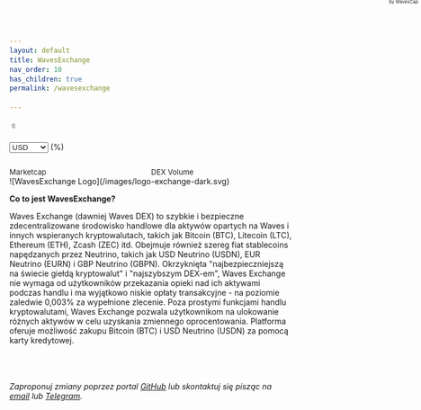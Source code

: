```yaml
---
layout: default
title: WavesExchange
nav_order: 10
has_children: true
permalink: /wavesexchange

---
```

<div data-wavescap-widget="" data-design="bright" data-asset-id="WAVES" data-currency="usd-n">
	<div data-wavescap-header="">
		<a data-wavescap-out="link" target="_blank"><img data-wavescap-out="logo"></a> 
		<a data-wavescap-out="link" target="_blank"><span data-wavescap-out="name"></span></a> 
		<span data-wavescap-shortcode="">(<span data-wavescap-out="shortcode"></span>)</span>
	</div>
	<br>
	<div data-wavescap-body="">
		<span data-wavescap-out="price-main"></span>
		<select data-wavescap-select="currency">
			<option value="usd-n">USD</option>
			<option value="eurn">EUR</option>
			<option value="rubn">RUB</option>
			<option value="ngnn">NGN</option>
			<option value="tryn">TRY</option>
			<option value="waves">WAVES</option>
			<option value="btc">BTC</option>
			<option value="eth">ETH</option>
		</select>
		<span data-wavescap-out="price-change-color">(<span data-wavescap-out="price-change"></span>%)</span>
	</div>
	<br>
	<div data-wavescap-footer="">
		<div data-wavescap-cap="">
			<span data-wavescap-cap-title="">Marketcap</span><br>
			<span data-wavescap-out="cap"></span>
		</div>
		<div data-wavescap-vol="">
			<span data-wavescap-vol-title="">DEX Volume</span><br>
			<span data-wavescap-out="vol"></span>
		</div>
		<a data-wavescap-source="" data-wavescap-out="link" target="_blank">by WavesCap</a><!-- Feel free to remove this :-) -->
	</div>
</div>
<style type="text/css">
	
	[data-wavescap-widget]
	{
		float: right;
		width: auto;
		border: 1px solid grey;
		border-radius: 10px;
		padding: 8px;
		position: relative;
		line-height: 20px;
		font-family: 'Helvetica Neue',Helvetica,Arial,sans-serif;
		min-width: 280px;
		box-sizing: border-box;
	}
	
	[data-wavescap-widget] *,
	[data-wavescap-widget] a:hover
	{
		text-decoration: none;
		color: #222 !important;
	}

	[data-wavescap-body]
	{
		margin-top: 6px;
	}

	[data-wavescap-source]
	{
		font-size: 8px;
		position: absolute;
		right: 5px;
		top: -2px;
	}

	[data-wavescap-shortcode]
	{
		font-size: 9px;
	}

	[data-wavescap-cap-title],
	[data-wavescap-vol-title]
	{
		font-size: 13px;
	}

	select[data-wavescap-select="currency"]
	{
		-webkit-appearance: none;
		-moz-appearance: none;
		-ms-appearance: none;
		appearance: none;
		outline: 0;
		box-shadow: none;
		border: 0 !important;
		cursor: pointer;
		width: 45px;
		height: 15px;
		font-size: 13px;
		padding: 0 !important;
		margin: 0 !important;
		background: transparent url('data:image/svg+xml;utf8,<svg width="100px" height="100px" viewBox="15 100 200 400" xmlns:xlink="http://www.w3.org/1999/xlink" stroke="black" stroke-opacity="1" fill="black" stroke-width="1" xmlns="http://www.w3.org/2000/svg"><g transform="rotate(-180 100,337) "><path d="M201.375 361.2656 L21.0938 361.2656 L111.2344 205.1719 L201.375 361.2656 Z" stroke="none" /></g></svg>') no-repeat right;
		background-size: contain;
	}

	[data-wavescap-select="currency"][data-width-auto="true"]
	{
		width: 63px;
	}

	[data-wavescap-footer]
	{
		margin-top: 8px;
	}

	[data-wavescap-header] [data-wavescap-out="name"]
	{
		font-size: 26px;
	}

	[data-wavescap-widget] > div
	{
		float: left;
		width: 100%;
	}

	[data-wavescap-cap],
	[data-wavescap-vol]
	{
		float: left;
		width: 50%;
	}

	/* DARK THEME */

	[data-wavescap-widget][data-design="dark"] *,
	[data-wavescap-widget][data-design="dark"] a:hover
	{
		color: #ddd !important;
	}
	[data-wavescap-widget][data-design="dark"] [data-wavescap-select="currency"] option
	{
		background: #2b2b2b;
	}

	[data-wavescap-widget][data-design="dark"] [data-wavescap-select="currency"]
	{
		background: transparent url('data:image/svg+xml;utf8,<svg width="100px" height="100px" viewBox="15 100 200 400" xmlns:xlink="http://www.w3.org/1999/xlink" stroke="black" stroke-opacity="1" fill="white" stroke-width="1" xmlns="http://www.w3.org/2000/svg"><g transform="rotate(-180 100,337) "><path d="M201.375 361.2656 L21.0938 361.2656 L111.2344 205.1719 L201.375 361.2656 Z" stroke="none" /></g></svg>') no-repeat right;
		background-size: contain;
	}

	/* END: DARK THEME */

	[data-wavescap-out="price-change-color"][data-wavescap-positive="true"],
	[data-wavescap-out="price-change-color"][data-wavescap-positive="true"] *
	{
		color: #5a81ea !important;
	}
	[data-wavescap-out="price-change-color"][data-wavescap-positive="false"],
	[data-wavescap-out="price-change-color"][data-wavescap-positive="false"] *
	{
		color: #e5494d !important;
	}

</style>
<script type="text/javascript" src="https://wavescap.com/widget/asset.js"></script>
![WavesExchange Logo](/images/logo-exchange-dark.svg)

**Co to jest WavesExchange?**

Waves Exchange (dawniej Waves DEX) to szybkie i bezpieczne zdecentralizowane środowisko handlowe dla aktywów opartych na Waves i innych wspieranych kryptowalutach, takich jak Bitcoin (BTC), Litecoin (LTC), Ethereum (ETH), Zcash (ZEC) itd.  Obejmuje również szereg fiat stablecoins napędzanych przez Neutrino, takich jak USD Neutrino (USDN), EUR Neutrino (EURN) i GBP Neutrino (GBPN).
Okrzyknięta "najbezpieczniejszą na świecie giełdą kryptowalut" i "najszybszym DEX-em", Waves Exchange nie wymaga od użytkowników przekazania opieki nad ich aktywami podczas handlu i ma wyjątkowo niskie opłaty transakcyjne - na poziomie zaledwie 0,003% za wypełnione zlecenie.
Poza prostymi funkcjami handlu kryptowalutami, Waves Exchange pozwala użytkownikom na ulokowanie różnych aktywów w celu uzyskania zmiennego oprocentowania. Platforma oferuje możliwość zakupu Bitcoin (BTC) i USD Neutrino (USDN) za pomocą karty kredytowej.

\
\
\
*Zaproponuj zmiany poprzez portal [GitHub](https://github.com/wxpl/wxpl.github.io) lub skontaktuj się pisząc na [email](mailto:contact@wxpl.club) lub [Telegram](https://t.me/waves_polska).*
